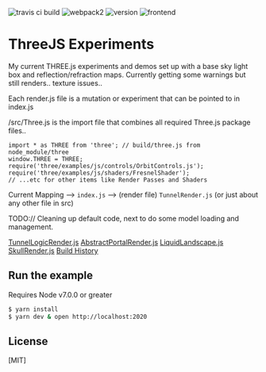![travis ci build](https://travis-ci.org/pjkarlik/ThreeExperiments.svg?branch=master)
![webpack2](https://img.shields.io/badge/webpack-2.0-brightgreen.svg) ![version](https://img.shields.io/badge/version-0.1.1-yellow.svg) ![frontend](https://img.shields.io/badge/webgl-GLSL-blue.svg)

# ThreeJS Experiments

  My current THREE.js experiments and demos set up with a base sky light box and reflection/refraction maps. Currently getting some warnings but still renders.. texture issues..

  Each render.js file is a mutation or experiment that can be pointed to in index.js

  /src/Three.js is the import file that combines all required Three.js package files..

  ```
  import * as THREE from 'three'; // build/three.js from node_module/three
  window.THREE = THREE;
  require('three/examples/js/controls/OrbitControls.js');
  require('three/examples/js/shaders/FresnelShader');
  // ...etc for other items like Render Passes and Shaders
  ```

  Current Mapping --> ```index.js``` --> (render file) ```TunnelRender.js``` (or just about any other file in src)


  TODO:// Cleaning up default code, next to do some model loading and management.

  [TunnelLogicRender.js](http://tunneldemo.surge.sh/)
  [AbstractPortalRender.js](http://blacklavalamp.surge.sh/)
  [LiquidLandscape.js](http://threeboilerplate-light.surge.sh/)
  [SkullRender.js](http://threeexperiments-skull.surge.sh/)
  [Build History](https://travis-ci.org/pjkarlik/ThreeExperiments/)

## Run the example
  Requires Node v7.0.0 or greater

```bash
$ yarn install
$ yarn dev & open http://localhost:2020
```

## License

[MIT]
